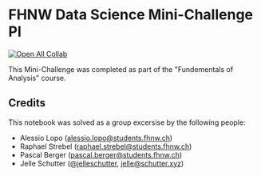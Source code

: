# FHNW Data Science Mini-Challenge PI
[![Open All Collab](https://colab.research.google.com/assets/colab-badge.svg)](https://colab.research.google.com/github/jelleschutter/fhnw-ds-gan-hs2020-minichallenge-pi/blob/main/fhnw_ds_gan_hs20_mc_pi.ipynb)

This Mini-Challenge was completed as part of the "Fundementals of Analysis" course.
## Credits
This notebook was solved as a group excersise by the following people:
- Alessio Lopo ([alessio.lopo@students.fhnw.ch](mailto:alessio.lopo@students.fhnw.ch))
- Raphael Strebel ([raphael.strebel@students.fhnw.ch](mailto:raphael.strebel@students.fhnw.ch))
- Pascal Berger ([pascal.berger@students.fhnw.ch](mailto:pascal.berger@students.fhnw.ch))
- Jelle Schutter ([@jelleschutter](https://github.com/jelleschutter), [jelle@schutter.xyz](mailto:jelle@schutter.xyz))
